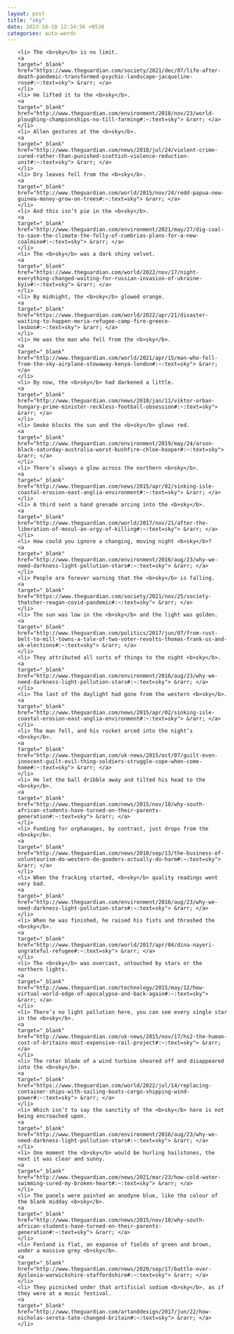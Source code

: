 ```yaml
---
layout: post
title: "sky"
date: 2023-10-10 12:34:56 +0530
categories: auto-words
---
```

<ol>

    <li> The <b>sky</b> is no limit.
    <a 
    target="_blank" 
    href="https://www.theguardian.com/society/2021/dec/07/life-after-death-pandemic-transformed-psychic-landscape-jacqueline-rose#:~:text=sky"> &rarr; </a>
    </li>
    <li> He lifted it to the <b>sky</b>.
    <a 
    target="_blank" 
    href="http://www.theguardian.com/environment/2018/nov/23/world-ploughing-championships-no-till-farming#:~:text=sky"> &rarr; </a>
    </li>
    <li> Allen gestures at the <b>sky</b>.
    <a 
    target="_blank" 
    href="http://www.theguardian.com/news/2018/jul/24/violent-crime-cured-rather-than-punished-scottish-violence-reduction-unit#:~:text=sky"> &rarr; </a>
    </li>
    <li> Dry leaves fell from the <b>sky</b>.
    <a 
    target="_blank" 
    href="http://www.theguardian.com/world/2015/nov/24/redd-papua-new-guinea-money-grow-on-trees#:~:text=sky"> &rarr; </a>
    </li>
    <li> And this isn’t pie in the <b>sky</b>.
    <a 
    target="_blank" 
    href="http://www.theguardian.com/environment/2021/may/27/dig-coal-to-save-the-climate-the-folly-of-cumbrias-plans-for-a-new-coalmine#:~:text=sky"> &rarr; </a>
    </li>
    <li> The <b>sky</b> was a dark shiny velvet.
    <a 
    target="_blank" 
    href="https://www.theguardian.com/world/2022/nov/17/night-everything-changed-waiting-for-russian-invasion-of-ukraine-kyiv#:~:text=sky"> &rarr; </a>
    </li>
    <li> By midnight, the <b>sky</b> glowed orange.
    <a 
    target="_blank" 
    href="https://www.theguardian.com/world/2022/apr/21/disaster-waiting-to-happen-moria-refugee-camp-fire-greece-lesbos#:~:text=sky"> &rarr; </a>
    </li>
    <li> He was the man who fell from the <b>sky</b>.
    <a 
    target="_blank" 
    href="http://www.theguardian.com/world/2021/apr/15/man-who-fell-from-the-sky-airplane-stowaway-kenya-london#:~:text=sky"> &rarr; </a>
    </li>
    <li> By now, the <b>sky</b> had darkened a little.
    <a 
    target="_blank" 
    href="http://www.theguardian.com/news/2018/jan/11/viktor-orban-hungary-prime-minister-reckless-football-obsession#:~:text=sky"> &rarr; </a>
    </li>
    <li> Smoke blocks the sun and the <b>sky</b> glows red.
    <a 
    target="_blank" 
    href="http://www.theguardian.com/environment/2019/may/24/arson-black-saturday-australia-worst-bushfire-chloe-hooper#:~:text=sky"> &rarr; </a>
    </li>
    <li> There’s always a glow across the northern <b>sky</b>.
    <a 
    target="_blank" 
    href="http://www.theguardian.com/news/2015/apr/02/sinking-isle-coastal-erosion-east-anglia-environment#:~:text=sky"> &rarr; </a>
    </li>
    <li> A third sent a hand grenade arcing into the <b>sky</b>.
    <a 
    target="_blank" 
    href="http://www.theguardian.com/world/2017/nov/21/after-the-liberation-of-mosul-an-orgy-of-killing#:~:text=sky"> &rarr; </a>
    </li>
    <li> How could you ignore a changing, moving night <b>sky</b>?
    <a 
    target="_blank" 
    href="http://www.theguardian.com/environment/2016/aug/23/why-we-need-darkness-light-pollution-stars#:~:text=sky"> &rarr; </a>
    </li>
    <li> People are forever warning that the <b>sky</b> is falling.
    <a 
    target="_blank" 
    href="https://www.theguardian.com/society/2021/nov/25/society-thatcher-reagan-covid-pandemic#:~:text=sky"> &rarr; </a>
    </li>
    <li> The sun was low in the <b>sky</b> and the light was golden.
    <a 
    target="_blank" 
    href="http://www.theguardian.com/politics/2017/jun/07/from-rust-belt-to-mill-towns-a-tale-of-two-voter-revolts-thomas-frank-us-and-uk-elections#:~:text=sky"> &rarr; </a>
    </li>
    <li> They attributed all sorts of things to the night <b>sky</b>.
    <a 
    target="_blank" 
    href="http://www.theguardian.com/environment/2016/aug/23/why-we-need-darkness-light-pollution-stars#:~:text=sky"> &rarr; </a>
    </li>
    <li> The last of the daylight had gone from the western <b>sky</b>.
    <a 
    target="_blank" 
    href="http://www.theguardian.com/news/2015/apr/02/sinking-isle-coastal-erosion-east-anglia-environment#:~:text=sky"> &rarr; </a>
    </li>
    <li> The man fell, and his rocket arced into the night’s <b>sky</b>.
    <a 
    target="_blank" 
    href="http://www.theguardian.com/uk-news/2015/oct/07/guilt-even-innocent-guilt-evil-thing-soldiers-struggle-cope-when-come-home#:~:text=sky"> &rarr; </a>
    </li>
    <li> He let the ball dribble away and tilted his head to the <b>sky</b>.
    <a 
    target="_blank" 
    href="http://www.theguardian.com/news/2015/nov/18/why-south-african-students-have-turned-on-their-parents-generation#:~:text=sky"> &rarr; </a>
    </li>
    <li> Funding for orphanages, by contrast, just drops from the <b>sky</b>.
    <a 
    target="_blank" 
    href="http://www.theguardian.com/news/2018/sep/13/the-business-of-voluntourism-do-western-do-gooders-actually-do-harm#:~:text=sky"> &rarr; </a>
    </li>
    <li> When the fracking started, <b>sky</b> quality readings went very bad.
    <a 
    target="_blank" 
    href="http://www.theguardian.com/environment/2016/aug/23/why-we-need-darkness-light-pollution-stars#:~:text=sky"> &rarr; </a>
    </li>
    <li> When he was finished, he raised his fists and thrashed the <b>sky</b>.
    <a 
    target="_blank" 
    href="http://www.theguardian.com/world/2017/apr/04/dina-nayeri-ungrateful-refugee#:~:text=sky"> &rarr; </a>
    </li>
    <li> The <b>sky</b> was overcast, untouched by stars or the northern lights.
    <a 
    target="_blank" 
    href="http://www.theguardian.com/technology/2015/may/12/how-virtual-world-edge-of-apocalypse-and-back-again#:~:text=sky"> &rarr; </a>
    </li>
    <li> There’s no light pollution here, you can see every single star in the <b>sky</b>.
    <a 
    target="_blank" 
    href="http://www.theguardian.com/uk-news/2015/nov/17/hs2-the-human-cost-of-britains-most-expensive-rail-project#:~:text=sky"> &rarr; </a>
    </li>
    <li> The rotor blade of a wind turbine sheared off and disappeared into the <b>sky</b>.
    <a 
    target="_blank" 
    href="https://www.theguardian.com/world/2022/jul/14/replacing-container-ships-with-sailing-boats-cargo-shipping-wind-power#:~:text=sky"> &rarr; </a>
    </li>
    <li> Which isn’t to say the sanctity of the <b>sky</b> here is not being encroached upon.
    <a 
    target="_blank" 
    href="http://www.theguardian.com/environment/2016/aug/23/why-we-need-darkness-light-pollution-stars#:~:text=sky"> &rarr; </a>
    </li>
    <li> One moment the <b>sky</b> would be hurling hailstones, the next it was clear and sunny.
    <a 
    target="_blank" 
    href="http://www.theguardian.com/news/2021/mar/23/how-cold-water-swimming-cured-my-broken-heart#:~:text=sky"> &rarr; </a>
    </li>
    <li> The panels were painted an anodyne blue, like the colour of the blank midday <b>sky</b>.
    <a 
    target="_blank" 
    href="http://www.theguardian.com/news/2015/nov/18/why-south-african-students-have-turned-on-their-parents-generation#:~:text=sky"> &rarr; </a>
    </li>
    <li> Fenland is flat, an expanse of fields of green and brown, under a massive grey <b>sky</b>.
    <a 
    target="_blank" 
    href="http://www.theguardian.com/news/2020/sep/17/battle-over-dyslexia-warwickshire-staffordshire#:~:text=sky"> &rarr; </a>
    </li>
    <li> They picnicked under that artificial sodium <b>sky</b>, as if they were at a music festival.
    <a 
    target="_blank" 
    href="http://www.theguardian.com/artanddesign/2017/jun/22/how-nicholas-serota-tate-changed-britain#:~:text=sky"> &rarr; </a>
    </li>